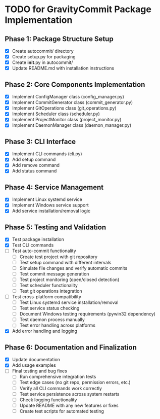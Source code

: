 # TODO for GravityCommit Package Implementation

## Phase 1: Package Structure Setup
- [x] Create autocommit/ directory
- [x] Create setup.py for packaging
- [x] Create __init__.py in autocommit/
- [x] Update README.md with installation instructions

## Phase 2: Core Components Implementation
- [x] Implement ConfigManager class (config_manager.py)
- [x] Implement CommitGenerator class (commit_generator.py)
- [x] Implement GitOperations class (git_operations.py)
- [x] Implement Scheduler class (scheduler.py)
- [x] Implement ProjectMonitor class (project_monitor.py)
- [x] Implement DaemonManager class (daemon_manager.py)

## Phase 3: CLI Interface
- [x] Implement CLI commands (cli.py)
- [x] Add setup command
- [x] Add remove command
- [x] Add status command

## Phase 4: Service Management
- [x] Implement Linux systemd service
- [x] Implement Windows service support
- [x] Add service installation/removal logic

## Phase 5: Testing and Validation
- [x] Test package installation
- [x] Test CLI commands
- [ ] Test auto-commit functionality
  - [ ] Create test project with git repository
  - [ ] Test setup command with different intervals
  - [ ] Simulate file changes and verify automatic commits
  - [ ] Test commit message generation
  - [ ] Test project monitoring (open/closed detection)
  - [ ] Test scheduler functionality
  - [ ] Test git operations integration
- [ ] Test cross-platform compatibility
  - [ ] Test Linux systemd service installation/removal
  - [ ] Test service status checking
  - [ ] Document Windows testing requirements (pywin32 dependency)
  - [ ] Test daemon process manually
  - [ ] Test error handling across platforms
- [x] Add error handling and logging

## Phase 6: Documentation and Finalization
- [x] Update documentation
- [x] Add usage examples
- [ ] Final testing and bug fixes
  - [ ] Run comprehensive integration tests
  - [ ] Test edge cases (no git repo, permission errors, etc.)
  - [ ] Verify all CLI commands work correctly
  - [ ] Test service persistence across system restarts
  - [ ] Check logging functionality
  - [ ] Update README with any new features or fixes
  - [ ] Create test scripts for automated testing
